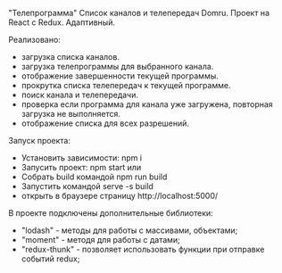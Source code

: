 "Телепрограмма"
Список каналов и телепередач Domru.
Проект на React с Redux. Адаптивный.

Реализовано:
  - загрузка списка каналов.
  - загрузка телепрограммы для выбранного канала.
  - отображение завершенности текущей программы.
  - прокрутка списка телепередач к текущей программе.
  - поиск канала и телепередачи.
  - проверка если программа для канала уже загружена, повторная загрузка не выполняется.
  - отображение списка для всех разрешений.

Запуск проекта:

- Установить зависимости: npm i
- Запусить проект: npm start
или
- Собрать build командой npm run build
- Запустить командой serve -s build
- открыть в браузере страницу http://localhost:5000/

В проекте подключены дополнительные библиотеки:
  - "lodash" - методы для работы с массивами, объектами;
  - "moment" - методя для работы с датами;
  - "redux-thunk" - позволяет использовать функции при отправке событий redux;